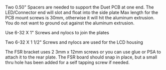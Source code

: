 Two 0.50" Spacers are needed to support the Duet PCB at one end.  The LED/Connector end will slot and float into the side plate
Max length for the PCB mount screws is 30mm, otherwise it will hit the aluminum extrusion.  You do not want to ground out against the aluminum extrusion.

Use 6-32 X 1" Screws and nylocs to join the plates

Two 6-32 X 1 1/2" Screws and nylocs are used for the LCD housing

The FSR bracket uses 2 3mm x 12mm screws or you can use glue or PSA to attach it to the rear plate.  The FSR board should snap in place, but a small thru hole has been added for a self tapping screw if needed.
